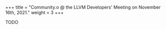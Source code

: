 +++
title = "Community.o @ the LLVM Developers' Meeting on November 16th, 2021."
weight = 3
+++

TODO
